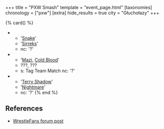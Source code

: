 +++
title = "PXW Smash"
template = "event_page.html"
[taxonomies]
chronology = ["pxw"]
[extra]
hide_results = true
city = "Głuchołazy"
+++

{% card() %}
- - '[Snake](@/w/snake.md)'
  - '[Sirreks](@/w/sirreks.md)'
  - nc: '?'
- - '[Mazi](@/w/mazi.md), [Cold Blood](@/w/cold-blood.md)'
  - ???, ???
  - s: Tag Team Match
    nc: '?'
- - '[Terry Shadow](@/w/shadow.md)'
  - '[Nightmare](@/w/nightmare.md)'
  - nc: '?'
{% end %}


## References

* [WrestleFans forum post](https://wrestlefans.pl/forum/viewtopic.php?f=247&t=24203)
